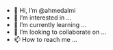 - 👋 Hi, I’m @ahmedalmi
- 👀 I’m interested in ...
- 🌱 I’m currently learning ...
- 💞️ I’m looking to collaborate on ...
- 📫 How to reach me ...

<!---
ahmedalmi/ahmedalmi is a ✨ special ✨ repository because its `README.md` (this file) appears on your GitHub profile.
You can click the Preview link to take a look at your changes.
--->
